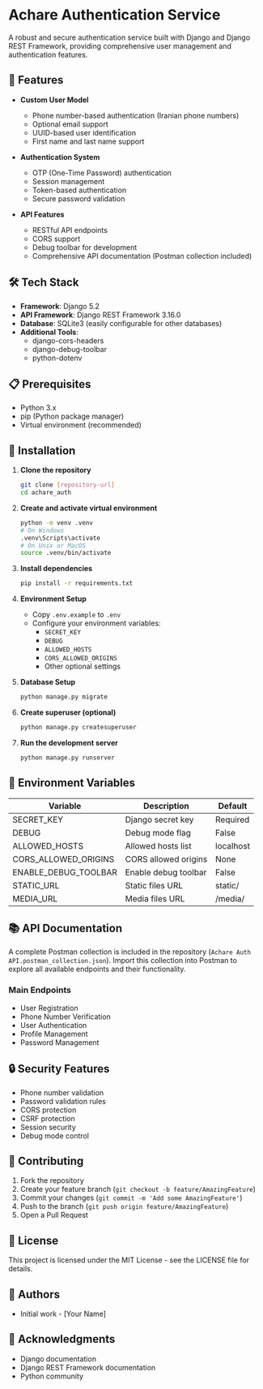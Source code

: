 # Achare Authentication Service

A robust and secure authentication service built with Django and Django REST Framework, providing comprehensive user management and authentication features.

## 🚀 Features

-   **Custom User Model**

    -   Phone number-based authentication (Iranian phone numbers)
    -   Optional email support
    -   UUID-based user identification
    -   First name and last name support

-   **Authentication System**

    -   OTP (One-Time Password) authentication
    -   Session management
    -   Token-based authentication
    -   Secure password validation

-   **API Features**
    -   RESTful API endpoints
    -   CORS support
    -   Debug toolbar for development
    -   Comprehensive API documentation (Postman collection included)

## 🛠️ Tech Stack

-   **Framework**: Django 5.2
-   **API Framework**: Django REST Framework 3.16.0
-   **Database**: SQLite3 (easily configurable for other databases)
-   **Additional Tools**:
    -   django-cors-headers
    -   django-debug-toolbar
    -   python-dotenv

## 📋 Prerequisites

-   Python 3.x
-   pip (Python package manager)
-   Virtual environment (recommended)

## 🔧 Installation

1. **Clone the repository**

    ```bash
    git clone [repository-url]
    cd achare_auth
    ```

2. **Create and activate virtual environment**

    ```bash
    python -m venv .venv
    # On Windows
    .venv\Scripts\activate
    # On Unix or MacOS
    source .venv/bin/activate
    ```

3. **Install dependencies**

    ```bash
    pip install -r requirements.txt
    ```

4. **Environment Setup**

    - Copy `.env.example` to `.env`
    - Configure your environment variables:
        - `SECRET_KEY`
        - `DEBUG`
        - `ALLOWED_HOSTS`
        - `CORS_ALLOWED_ORIGINS`
        - Other optional settings

5. **Database Setup**

    ```bash
    python manage.py migrate
    ```

6. **Create superuser (optional)**

    ```bash
    python manage.py createsuperuser
    ```

7. **Run the development server**
    ```bash
    python manage.py runserver
    ```

## 🔐 Environment Variables

| Variable             | Description          | Default   |
| -------------------- | -------------------- | --------- |
| SECRET_KEY           | Django secret key    | Required  |
| DEBUG                | Debug mode flag      | False     |
| ALLOWED_HOSTS        | Allowed hosts list   | localhost |
| CORS_ALLOWED_ORIGINS | CORS allowed origins | None      |
| ENABLE_DEBUG_TOOLBAR | Enable debug toolbar | False     |
| STATIC_URL           | Static files URL     | static/   |
| MEDIA_URL            | Media files URL      | /media/   |

## 📚 API Documentation

A complete Postman collection is included in the repository (`Achare Auth API.postman_collection.json`). Import this collection into Postman to explore all available endpoints and their functionality.

### Main Endpoints

-   User Registration
-   Phone Number Verification
-   User Authentication
-   Profile Management
-   Password Management

## 🔒 Security Features

-   Phone number validation
-   Password validation rules
-   CORS protection
-   CSRF protection
-   Session security
-   Debug mode control

## 🤝 Contributing

1. Fork the repository
2. Create your feature branch (`git checkout -b feature/AmazingFeature`)
3. Commit your changes (`git commit -m 'Add some AmazingFeature'`)
4. Push to the branch (`git push origin feature/AmazingFeature`)
5. Open a Pull Request

## 📝 License

This project is licensed under the MIT License - see the LICENSE file for details.

## 👥 Authors

-   Initial work - [Your Name]

## 🙏 Acknowledgments

-   Django documentation
-   Django REST Framework documentation
-   Python community

